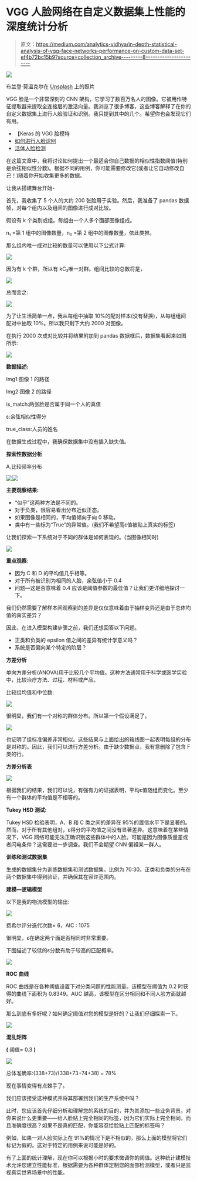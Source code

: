 # VGG 人脸网络在自定义数据集上性能的深度统计分析

> 原文：<https://medium.com/analytics-vidhya/in-depth-statistical-analysis-of-vgg-face-networks-performance-on-custom-data-set-ef4b72bc15b9?source=collection_archive---------8----------------------->

![](img/a0c63b8f0506efd04aa8e5252ae4626b.png)

布兰登·莫温克尔在 [Unsplash](https://unsplash.com?utm_source=medium&utm_medium=referral) 上的照片

VGG 脸是一个非常深刻的 CNN 架构，它学习了数百万名人的图像。它被用作特征提取器来提取全连接层的激活向量。我浏览了很多博客，这些博客解释了在你的自定义数据集上进行人脸验证和识别。我只提到其中的几个。希望你也会发现它们有用。

*   【Keras 的 VGG 脸模特
*   [如何进行人脸识别](https://machinelearningmastery.com/how-to-perform-face-recognition-with-vggface2-convolutional-neural-network-in-keras/)
*   [活体人脸检测](https://www.dlology.com/blog/live-face-identification-with-pre-trained-vggface2-model/)

在这篇文章中，我将讨论如何提出一个最适合你自己数据的相似性指数阈值(特别是余弦相似性分数)。根据不同的用例，你可能需要修改它(或者让它自动修改自己！)随着你开始收集更多的数据。

让我从搭建舞台开始-

首先，我收集了 5 个人的大约 200 张脸用于实验。然后，我准备了 pandas 数据帧，对每个组内以及组间的图像进行成对比较。

假设有 k 个类别或组。每组由一个人多个面部图像组成。

n₁ =第 1 组中的图像数量，n₂ =第 2 组中的图像数量，依此类推。

那么组内唯一成对比较的数量可以使用以下公式计算:

![](img/aaa2fbf893360d2b223dd54b38929627.png)

因为有 k 个群，所以有 kC₂唯一对群。组间比较的总数将是，

![](img/9a051e97b05e39755605e3996c62996a.png)

总而言之:

![](img/7d3d4df44f1b5300b091dc45137c65da.png)

为了让生活简单一点，我从每组中抽取 10%的配对样本(没有替换)，从每组组间配对中抽取 10%。所以我只剩下大约 2000 对图像。

在执行 2000 次成对比较并将结果附加到 pandas 数据框后，数据集看起来如图所示:

![](img/d105cc5a92360ae8387bd1c1f087d2df.png)

**数据描述:**

Img1:图像 1 的路径

Img2:图像 2 的路径

is_match:两张脸是否属于同一个人的真值

ε:余弦相似性得分

true_class:人员的姓名

在数据生成过程中，我确保数据集中没有插入缺失值。

**探索性数据分析**

A.比较频率分布

![](img/936be8b0c5023356321a9eb44df3664f.png)![](img/d59c50c3724daa5b58ee6ca5760fc488.png)

**主要观察结果:**

*   “似乎”这两种方法是不同的。
*   对于负类，很容易看出分布近似正态。
*   如果图像是相同的，平均值倾向于向 0 移动。
*   类中有一些标为“True”的异常值。(我们不希望高ε值被贴上真实的标签)

让我们探索一下系统对于不同的群体是如何表现的。(当图像相同时)

![](img/241629767481d2673969a5d8e3959411.png)

**重点观察**:

*   因为 C 和 D 的平均值几乎相等。
*   对于所有被识别为相同的人脸，余弦值小于 0.4
*   问题—这是否意味着 0.4 应该是阈值参数的最佳值？让我们更详细地探讨一下。

我们仍然需要了解样本间观察到的差异是仅仅意味着由于抽样变异还是由于总体均值的真实差异？

因此，在进入模型构建步骤之前，我们还想回答以下问题。

*   正类和负类的 epsilon 值之间的差异有统计学意义吗？
*   系统是否偏向某个特定的阶层？

**方差分析**

单向方差分析(ANOVA)用于比较几个平均值。这种方法通常用于科学或医学实验中，比较治疗方法、过程、材料或产品。

比较组均值和中位数:

![](img/2014748aa9423884bc4691fa93881643.png)

很明显，我们有一个对称的群体分布。所以第一个假设满足了。

![](img/a2a99be20163547ecc566b58d06cb8c9.png)

也证明了组标准偏差非常相似。这些结果与上面给出的箱线图一起表明每组的分布是对称的。因此，我们可以进行方差分析。由于缺少数据点，我有意删除了包含 F 类的行。

**方差分析表**

![](img/97d828fdcb9cf0c454485886a0044c7e.png)

根据我们的结果，我们可以说，有强有力的证据表明，平均ε值随组而变化。至少有一个群体的平均值是不相等的。

**Tukey HSD 测试:**

Tukey HSD 检验表明，A、B 和 C 类之间的差异在 95%的置信水平下是显著的。然而，对于所有其他组对，ε得分的平均值之间没有显著差异。这意味着在某些情况下，VGG 网络可能无法正确识别这些群体中的人脸。可能是因为图像质量差或者闪电条件？这需要进一步调查。我们不会期望 CNN 偏袒某一群人。

**训练和测试数据集**

生成的数据集分为训练数据集和测试数据集，比例为 70:30。正类和负类的分布在两个数据集中得到验证，并确保其在容许范围内。

**建模—逻辑模型**

以下是我的物流模型的输出:

![](img/9012c66283a893e6049885a925215cdf.png)

费希尔评分迭代次数= 6，AIC : 1075

很明显，ε在确定两个面是否相同时非常重要。

下图描述了较低的ε分数有助于较高的匹配概率。

![](img/40d64b8b91d11b0025ded0c3845046dd.png)

**ROC 曲线**

ROC 曲线是在各种阈值设置下对分类问题的性能测量。该模型在阈值为 0.2 时获得的曲线下面积为 0.8349。AUC 越高，该模型在区分相同和不同人脸方面就越好。

那么到底有多好呢？如何确定阈值对您的模型是好的？让我们仔细探索一下。

![](img/716a5f1b45632ea7c89cdcbb1f0c08ff.png)

**混乱矩阵**

**(** 阈值= 0.3 **)**

![](img/4e314c38819e8ac1dd95b1249093dd59.png)

总体准确率:(338+73)/(338+73+74+38) = 78%

现在事情变得有点棘手了。

我们应该接受这种模式并将其部署到我们的生产系统中吗？

此时，您应该首先仔细分析和理解您的系统的目的，并为其添加一些业务背景。对你来说什么更重要——给人脸贴上完全相同的标签，因为它们实际上完全相同，而且准确度很高？如果不是真的匹配，你能容忍给脸贴上匹配的标签吗？

例如，如果一对人脸实际上在 91%的情况下是不相似的，那么上面的模型将它们标记为假的。这对于特定的用例来说可能是好的。

有了上面的统计理解，现在你可以根据小时的要求微调你的阈值。这种统计建模技术允许您建立性能标准，根据需要为各种群体定制您的面部检测模型，或者只是监视真实世界场景中的性能。